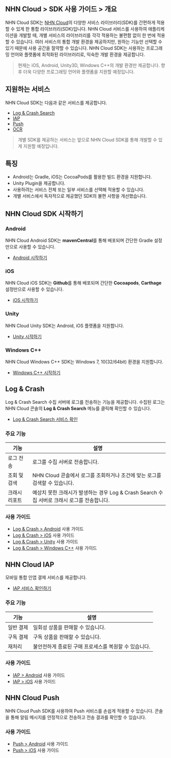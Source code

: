 ## NHN Cloud > SDK 사용 가이드 > 개요

NHN Cloud SDK는 [NHN Cloud](https://nhncloud.com/)의 다양한 서비스 라이브러리(SDK)를 간편하게 적용할 수 있게 한 통합 라이브러리(SDK)입니다. NHN Cloud 서비스를 사용하여 애플리케이션을 개발할 때, 개별 서비스의 라이브러리를 각각 적용하는 불편함 없이 한 번에 적용할 수 있습니다. 
여러 서비스의 통합 개발 환경을 제공하지만, 원하는 기능만 선택할 수 있기 때문에 사용 공간을 절약할 수 있습니다. NHN Cloud SDK는 사용하는 프로그래밍 언어와 플랫폼에 최적화된 라이브러리로, 익숙한 개발 환경을 제공합니다.

> 현재는 iOS, Android, Unity3D, Windows C++의 개발 환경만 제공합니다. 향후 더욱 다양한 프로그래밍 언어와 플랫폼을 지원할 예정입니다.

## 지원하는 서비스

NHN Cloud SDK는 다음과 같은 서비스를 제공합니다.

- [Log & Crash Search](https://www.nhncloud.com/service/data-analytics/log-crash-search)
- [IAP](https://www.nhncloud.com/service/mobile-service/iap)
- [Push](https://www.nhncloud.com/service/notification/push)
- [OCR](https://www.nhncloud.com/service/ai-service/ocr)

> 개별 SDK를 제공하는 서비스는 앞으로 NHN Cloud SDK를 통해 개발할 수 있게 지원할 예정입니다.

## 특징

- Android는 Gradle, iOS는 CocoaPods를 활용한 빌드 환경을 지원합니다.
- Unity Plugin을 제공합니다.
- 사용하려는 서비스 전체 또는 일부 서비스를 선택해 적용할 수 있습니다.
- 개별 서비스에서 독자적으로 제공했던 SDK의 불편 사항을 개선했습니다.

## NHN Cloud SDK 시작하기

### Android

NHN Cloud Android SDK는 **mavenCentral**를 통해 배포되며 간단한 Gradle 설정만으로 사용할 수 있습니다.

- [Android 시작하기](./getting-started-android)

### iOS

NHN Cloud iOS SDK는 **Github**를 통해 배포되며 간단한 **Cocoapods**, **Carthage** 설정만으로 사용할 수 있습니다.

- [iOS 시작하기](./getting-started-ios)

### Unity

NHN Cloud Unity SDK는 Android, iOS 플랫폼을 지원합니다.

- [Unity 시작하기](./getting-started-unity)

### Windows C++

NHN Cloud Windows C++ SDK는 Windows 7, 10(32/64bit) 환경을 지원합니다.

- [Windows C++ 시작하기](./getting-started-windows)

## Log & Crash

Log & Crash Search 수집 서버에 로그를 전송하는 기능을 제공합니다. 수집된 로그는 NHN Cloud 콘솔의 **Log & Crash Search** 메뉴를 클릭해 확인할 수 있습니다.

- [Log & Crash Search 서비스 확인](https://nhncloud.com/service/data-analytics/log-crash-search)
                                

### 주요 기능

| 기능      | 설명                                       |
| ------- | ---------------------------------------- |
| 로그 전송   | 로그를 수집 서버로 전송합니다.                        |
| 조회 및 검색 | NHN Cloud 콘솔에서 로그를 조회하거나 조건에 맞는 로그를 검색할 수 있습니다. |
| 크래시 리포트 | 예상치 못한 크래시가 발생하는 경우 Log & Crash Search 수집 서버로 크래시 로그를 전송합니다. |

### 사용 가이드

- [Log & Crash > Android](./log-collector-android) 사용 가이드
- [Log & Crash > iOS](./log-collector-ios) 사용 가이드
- [Log & Crash > Unity](./log-collector-unity) 사용 가이드
- [Log & Crash > Windows C++](./log-collector-windows) 사용 가이드

## NHN Cloud IAP

모바일 통합 인앱 결제 서비스를 제공합니다.

- [IAP 서비스 확인하기](https://www.nhncloud.com/service/mobile-service/iap)

### 주요 기능

| 기능 | 설명 |
| -- | -- |
| 일반 결제 | 일회성 상품을 판매할 수 있습니다. |
| 구독 결제 | 구독 상품을 판매할 수 있습니다. |
| 재처리 | 불안전하게 종료된 구매 프로세스를 복원할 수 있습니다. |

### 사용 가이드

- [IAP > Android](./iap-android) 사용 가이드
- [IAP > iOS](./iap-ios) 사용 가이드

## NHN Cloud Push

NHN Cloud Push SDK를 사용하여 Push 서비스를 손쉽게 적용할 수 있습니다.
콘솔을 통해 알림 메시지를 안정적으로 전송하고 전송 결과를 확인할 수 있습니다.

### 사용 가이드

- [Push > Android](./push-android) 사용 가이드
- [Push > iOS](./push-ios) 사용 가이드